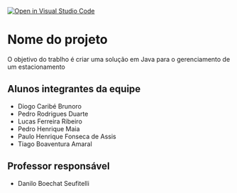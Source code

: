 [![Open in Visual Studio Code](https://classroom.github.com/assets/open-in-vscode-2e0aaae1b6195c2367325f4f02e2d04e9abb55f0b24a779b69b11b9e10269abc.svg)](https://classroom.github.com/online_ide?assignment_repo_id=15830052&assignment_repo_type=AssignmentRepo)
# Nome do projeto
O objetivo do trablho é criar uma solução em Java para o gerenciamento de um estacionamento 

## Alunos integrantes da equipe

* Diogo Caribé Brunoro
* Pedro Rodrigues Duarte
* Lucas Ferreira Ribeiro
* Pedro Henrique Maia
* Paulo Henrique Fonseca de Assis
* Tiago Boaventura Amaral

## Professor responsável 

* Danilo Boechat Seufitelli

